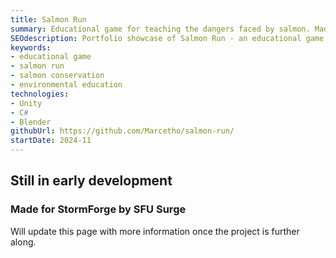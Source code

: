 ```yaml
---
title: Salmon Run
summary: Educational game for teaching the dangers faced by salmon. Made for StormForge by SFU Surge. 
SEOdescription: Portfolio showcase of Salmon Run - an educational game made in Unity, created for StormForge by SFU Surge. 
keywords:
- educational game
- salmon run
- salmon conservation
- environmental education
technologies: 
- Unity
- C#
- Blender
githubUrl: https://github.com/Marcetho/salmon-run/
startDate: 2024-11
---
```


## Still in early development

### Made for StormForge by SFU Surge

Will update this page with more information once the project is further along.
